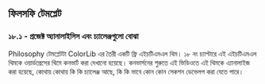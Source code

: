## ফিলসফি টেমপ্লেট

### ১৮.১ - প্রজেক্ট অ্যানালাইসিস এবং চ্যালেঞ্জগুলো বোঝা

Philosophy টেমপ্লেটটা ColorLib এর তৈরী একটি ফ্রি এইচটিএমএল থিম। ১৮ নং চ্যাপ্টারে এই এইচটিএমএল থিমকে ওয়ার্ডপ্রেসের থিমে কনভার্ট করা দেখানো হয়েছে। কনভার্সনের শুরুতে এই ভিডিওতে এই থিমকে এ্যানালাইজ করা হয়েছে, কোথায় কোথায় কি কি চ্যালেঞ্জ আছে, কি কি ভাবে কোন কোন সেকশন ডেভেলপ করা যেতে পারে।
